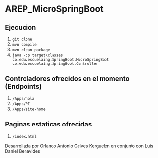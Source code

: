 # AREP_MicroSpringBoot

## Ejecucion

1. `git clone `
2. `mvn compile`
3. `mvn clean package`
4. `java -cp target\classes co.edu.escuelaing.SpringBoot.MicroSpringBoot co.edu.escuelaing.SpringBoot.Controller`

## Controladores ofrecidos en el momento (Endpoints)

1. `/Apps/hola`
1. `/Apps/PI`
1. `/Apps/site-home`

## Paginas estaticas ofrecidas

1. `/index.html`


Desarrollada por Orlando Antonio Gelves Kerguelen en conjunto con Luis Daniel Benavides